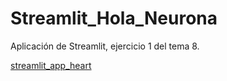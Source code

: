 # Streamlit_Hola_Neurona
Aplicación de Streamlit, ejercicio 1 del tema 8.

[streamlit_app_heart](https://smarcam-streamlit-hola-neurona-srcstreamlit-app-firut8.streamlit.app/)
